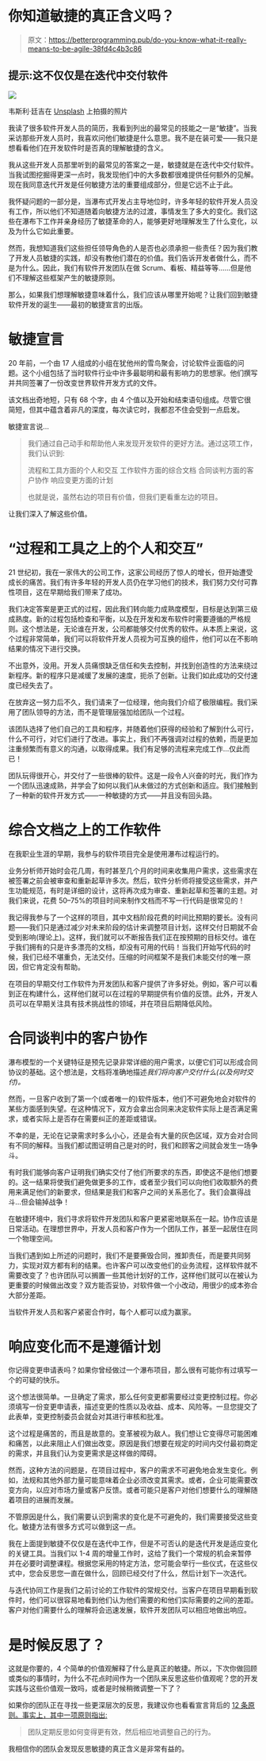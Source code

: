 # 你知道敏捷的真正含义吗？

> 原文：<https://betterprogramming.pub/do-you-know-what-it-really-means-to-be-agile-38fd4c4b3c86>

## 提示:这不仅仅是在迭代中交付软件

![](img/cde69c396dd87293af0422048addb3f9.png)

韦斯利·廷吉在 [Unsplash](https://unsplash.com?utm_source=medium&utm_medium=referral) 上拍摄的照片

我读了很多软件开发人员的简历，我看到列出的最常见的技能之一是“敏捷”。当我采访那些开发人员时，我喜欢问他们敏捷是什么意思。我不是在装可爱——我只是想看看他们在开发软件时是否真的理解敏捷的含义。

我从这些开发人员那里听到的最常见的答案之一是，敏捷就是在迭代中交付软件。当我试图挖掘得更深一点时，我发现他们中的大多数都很难提供任何额外的见解。现在我同意迭代开发是任何敏捷方法的重要组成部分，但是它远不止于此。

我怀疑问题的一部分是，当瀑布式开发占主导地位时，许多年轻的软件开发人员没有工作，所以他们不知道随着向敏捷方法的过渡，事情发生了多大的变化。我们这些在瀑布下工作并亲身经历了敏捷革命的人，能够更好地理解发生了什么变化，以及为什么它如此重要。

然而，我想知道我们这些担任领导角色的人是否也必须承担一些责任？因为我们教了开发人员敏捷的实践，却没有教他们潜在的价值。我们告诉开发者做什么，而不是为什么。因此，我们有软件开发团队在做 Scrum、看板、精益等等……但是他们不理解这些框架产生的敏捷原则。

那么，如果我们想理解敏捷意味着什么，我们应该从哪里开始呢？让我们回到敏捷软件开发的诞生——最初的敏捷宣言的出版。

# 敏捷宣言

20 年前，一个由 17 人组成的小组在犹他州的雪鸟聚会，讨论软件业面临的问题。这个小组包括了当时软件行业中许多最聪明和最有影响力的思想家。他们撰写并共同签署了一份改变世界软件开发方式的文件。

该文档出奇地短，只有 68 个字，由 4 个值以及开始和结束语句组成。尽管它很简短，但其中蕴含着非凡的深度，每次读它时，我都忍不住会受到一点启发。

敏捷宣言说…

> 我们通过自己动手和帮助他人来发现开发软件的更好方法。通过这项工作，我们认识到:
> 
> 流程和工具方面的个人和交互
> 工作软件方面的综合文档
> 合同谈判方面的客户协作
> 响应变更方面的计划
> 
> 也就是说，虽然右边的项目有价值，但我们更看重左边的项目。

让我们深入了解这些价值。

# “过程和工具之上的个人和交互”

21 世纪初，我在一家伟大的公司工作，这家公司经历了惊人的增长，但开始遭受成长的痛苦。我们有许多年轻的开发人员仍在学习他们的技术，我们努力交付可靠性项目，这在早期给我们带来了成功。

我们决定答案是更正式的过程，因此我们转向能力成熟度模型，目标是达到第三级成熟度。新的过程包括检查和平衡，以及在开发和发布软件时需要遵循的严格规则。这个想法是，无论谁在开发，公司都能够交付优秀的软件。从本质上来说，这个过程非常简单，我们可以将软件开发人员视为可互换的组件，他们可以在不影响结果的情况下进行交换。

不出意外，没用。开发人员痛恨缺乏信任和失去控制，并找到创造性的方法来绕过新程序。新的程序只是减缓了发展的速度，扼杀了创新。让我们如此成功的交付速度已经失去了。

在放弃这一努力后不久，我们请来了一位经理，他向我们介绍了极限编程。我们采用了团队领导的方法，而不是管理层强加给团队一个过程。

该团队选择了他们自己的工具和程序，并随着他们获得的经验和了解到什么可行，什么不可行，对它们进行了改进。事实上，我们不再强调对过程的依赖，而是更加注重频繁而有意义的沟通，以取得成果。我们有足够的流程来完成工作…仅此而已！

团队玩得很开心，并交付了一些很棒的软件。这是一段令人兴奋的时光，我们作为一个团队迅速成熟，并学会了如何以我们从未做过的方式创新和适应。我们接触到了一种新的软件开发方式——一种敏捷的方式——并且没有回头路。

# 综合文档之上的工作软件

在我职业生涯的早期，我参与的软件项目完全是使用瀑布过程运行的。

业务分析师开始时会花几周，有时甚至几个月的时间来收集用户需求，这些需求在被签署之前会被审查和重新起草许多次。然后，软件分析师将接受这些需求，并产生功能规范，有时是详细的设计，这将再次成为审查、重新起草和签署的主题。对我们来说，花费 50–75%的项目时间来制作文档而不写一行代码是很常见的！

我记得我参与了一个这样的项目，其中文档阶段花费的时间比预期的要长。没有问题——我们只是通过减少对未来阶段的估计来调整项目计划，这样交付日期就不会受到影响(理论上)。这样，我们就可以不断报告我们正在按预期的目标交付。谁在乎我们拥有的只是许多漂亮的文档，却没有可用的代码！当我们开始写代码的时候，我们已经不堪重负，无法交付。压缩的时间框架不是我们未能交付的唯一原因，但它肯定没有帮助。

在项目的早期交付工作软件为开发团队和客户提供了许多好处。例如，客户可以看到正在构建什么，这样他们就可以在过程的早期提供有价值的反馈。此外，开发人员可以在早期关注具有技术挑战性的领域，并在项目后期降低风险。

# 合同谈判中的客户协作

瀑布模型的一个关键特征是预先记录非常详细的用户需求，以便它们可以形成合同协议的基础。这个想法是，文档将准确地描述*我们将向客户交付什么(以及何时交付)。*

然而，一旦客户收到了第一个(或者唯一的)软件版本，他们不可避免地会对软件的某些方面感到失望。在这种情况下，双方会拿出合同来决定软件实际上是否满足需求，或者实际上是否存在需要纠正的差距或错误。

不幸的是，无论在记录需求时多么小心，还是会有大量的灰色区域，双方会对合同有不同的解释。当我们都试图证明自己是对的时，我们和顾客之间就会发生一场争斗。

有时我们能够向客户证明我们确实交付了他们所要求的东西，即使这不是他们想要的。这一结果将使我们避免做更多的工作，或者至少我们可以向他们收取额外的费用来满足他们的新要求，但结果是我们和客户之间的关系恶化了。我们会赢得战斗…但会输掉战争！

在敏捷环境中，我们寻求将软件开发团队和客户更紧密地联系在一起。协作应该是日常活动。在理想世界中，开发人员和客户作为一个团队工作，甚至一起居住在同一个物理空间。

当我们遇到如上所述的问题时，我们不是要撕毁合同，推卸责任，而是要共同努力，实现对双方都有利的结果。也许客户可以改变他们的业务流程，这样软件就不需要改变了？也许团队可以搁置一些其他计划好的工作，这样他们就可以在被认为更重要的时候做出改变？双方能否妥协，对软件做一个小改动，用很少的成本弥合大部分差距。

当软件开发人员和客户紧密合作时，每个人都可以成为赢家。

# 响应变化而不是遵循计划

你记得变更申请表吗？如果你曾经做过一个瀑布项目，那么很有可能你有过填写一个的可疑的快乐。

这个想法很简单。一旦确定了需求，那么任何变更都需要经过变更控制过程。你必须填写一份变更申请表，描述变更的性质以及收益、成本、风险等。一旦您提交了此表单，变更控制委员会就会对其进行审核和批准。

这个过程是痛苦的，而且是故意的。变革被视为敌人。我们想让它变得尽可能困难和痛苦，以此来阻止人们做出改变。原因是我们想要在规定的时间内交付最初商定的需求，并且我们认为变更需求是这样做的障碍。

然而，这种方法的问题是，在项目过程中，客户的需求不可避免地会发生变化。例如，法规和其他外部力量可能意味着企业必须改变其需求。或者，企业可能需要改变方向，以应对市场力量或客户反馈。或者可能只是客户对他们想要什么的理解随着项目的进展而发展。

不管原因是什么，我们需要认识到需求的变化是不可避免的，我们需要接受这些变化。敏捷方法有很多方式可以做到这一点。

我在上面提到敏捷不仅仅是在迭代中工作，但是不可否认的是迭代开发是适应变化的关键工具。当我们以 1-4 周的增量工作时，这给了我们一个常规的机会来暂停并在必要时调整课程。根据您采用的特定方法，您可能会举行一些仪式，在这些仪式中，您会反思您一直在做什么，回顾已经交付了什么，然后计划下一次迭代。

与迭代协同工作是我们之前讨论的工作软件的常规交付。当客户在项目早期看到软件时，他们可以很容易地看到他们认为他们需要的和他们实际需要的之间的差距。客户对他们需要什么的理解将会迅速发展，软件开发团队可以相应地做出响应。

# 是时候反思了？

这就是你要的，4 个简单的价值观解释了什么是真正的敏捷。所以，下次你做回顾或类似的事情时，为什么不花点时间作为一个团队来反思这些价值观呢？您的开发实践与这些价值观一致吗，或者是时候稍微调整一下了？

如果你的团队正在寻找一些更深层次的反思，我建议你也看看宣言背后的 [12 条原则。事实上，其中一项原则指出:](https://agilemanifesto.org/principles.html)

> 团队定期反思如何变得更有效，然后相应地调整自己的行为。

我相信你的团队会发现反思敏捷的真正含义是非常有益的。
